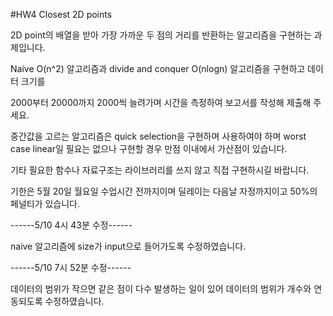 #HW4 Closest 2D points


2D point의 배열을 받아 가장 가까운 두 점의 거리를 반환하는 알고리즘을 구현하는 과제입니다.



Naive O(n^2) 알고리즘과 divide and conquer O(nlogn) 알고리즘을 구현하고 데이터 크기를 

2000부터 20000까지 2000씩 늘려가며 시간을 측정하여 보고서를 작성해 제출해 주세요.



중간값을 고르는 알고리즘은 quick selection을 구현하며 사용하여야 하며 worst case linear일 필요는 없으나 구현할 경우 만점 이내에서 가산점이 있습니다.



기타 필요한 함수나 자료구조는 라이브러리를 쓰지 않고 직접 구현하시길 바랍니다.



기한은 5월 20일 월요일 수업시간 전까지이며 딜레이는 다음날 자정까지이고 50%의 페널티가 있습니다.



------5/10 4시 43분 수정------

naive 알고리즘에 size가 input으로 들어가도록 수정하였습니다.



------5/10 7시 52분 수정------

데이터의 범위가 작으면 같은 점이 다수 발생하는 일이 있어 데이터의 범위가 개수와 연동되도록 수정하였습니다.
